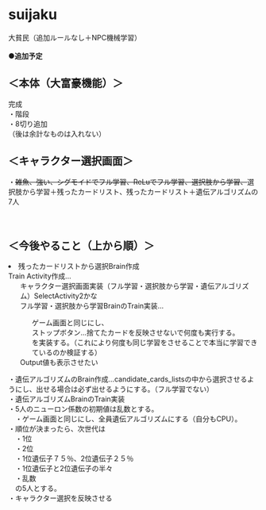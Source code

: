 # suijaku
大貧民（追加ルールなし＋NPC機械学習）
<BR><BR>
  <b>●追加予定</b><BR>
  <h2>＜本体（大富豪機能）＞</h2>
完成<BR>
・階段<BR>
・8切り追加<BR>
（後は余計なものは入れない）<BR>
  
<h2>＜キャラクター選択画面＞</h2>
・<s>雑魚、強い、シグモイドでフル学習、ReLuでフル学習、選択肢から学習、</s>選択肢から学習＋残ったカードリスト、残ったカードリスト＋遺伝アルゴリズムの7人<BR>
<BR><BR>
  
<h2>＜今後やること（上から順）＞</h2>
<li>残ったカードリストから選択Brain作成<BR>
Train Activity作成…
<ul>キャラクター選択画面実装（フル学習・選択肢から学習・遺伝アルゴリズム）SelectActivity2かな<BR>
フル学習・選択肢から学習BrainのTrain実装…<BR>
<ul>ゲーム画面と同じにし、<BR>
ストップボタン…捨てたカードを反映させないで何度も実行する。<BR>
  を実装する。（これにより何度も同じ学習をさせることで本当に学習できているのか検証する）<BR></ul>
  Output値も表示させたい<BR></ul>
</li>
・遺伝アルゴリズムのBrain作成…candidate_cards_listsの中から選択させるようにし、出せる場合は必ず出せるようにする。（フル学習でない）<BR>
・遺伝アルゴリズムBrainのTrain実装<BR>
  ・5人のニューロン係数の初期値は乱数とする。<BR>
　・ゲーム画面と同じにし、全員遺伝アルゴリズムにする（自分もCPU）。<BR>
  ・順位が決まったら、次世代は<BR>
  　・1位<BR>
  　・2位<BR>
  　・1位遺伝子７５％、2位遺伝子２５％<BR>
  　・1位遺伝子と2位遺伝子の半々<BR>
  　・乱数<BR>
  　の5人とする。<BR>
・キャラクター選択を反映させる
